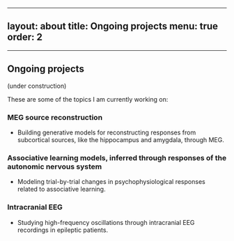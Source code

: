 
---
layout: about
title: Ongoing projects
menu: true
order: 2
---


---

## Ongoing projects
(under construction)

These are some of the topics I am currently working on:
### MEG source reconstruction
* Building generative models for reconstructing responses from subcortical sources, like the hippocampus and amygdala, through MEG.

### Associative learning models, inferred through responses of the autonomic nervous system
* Modeling trial-by-trial changes in psychophysiological responses related to associative learning.

### Intracranial EEG
* Studying high-frequency oscillations through intracranial EEG recordings in epileptic patients.
